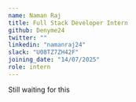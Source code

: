 ```yaml
---
name: Naman Raj
title: Full Stack Developer Intern
github: Denyme24
twitter: ""
linkedin: "namanraj24"
slack: "U08TZ7ZH42F"
joining_date: "14/07/2025"
role: intern
---
```


Still waiting for this

